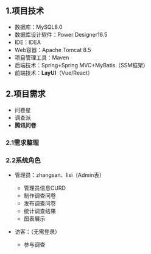 ## 1.项目技术

- 数据库：MySQL8.0
- 数据库设计软件：Power Designer16.5
- IDE：IDEA
- Web容器：Apache Tomcat 8.5
- 项目管理工具：Maven
- 后端技术：Spring+Spring MVC+MyBatis（SSM框架）
- 前端技术：**LayUI**（Vue/React）

## 2.项目需求

- 问卷星
- 调查派
- **腾讯问卷**

### 2.1需求整理



### 2.2系统角色

- 管理员：zhangsan、lisi（Admin表）
  - 管理员信息CURD
  - 制作调查问卷
  - 发布调查问卷
  - 统计调查结果
  - 图表展示

- 访客：（无需登录）
  - 参与调查